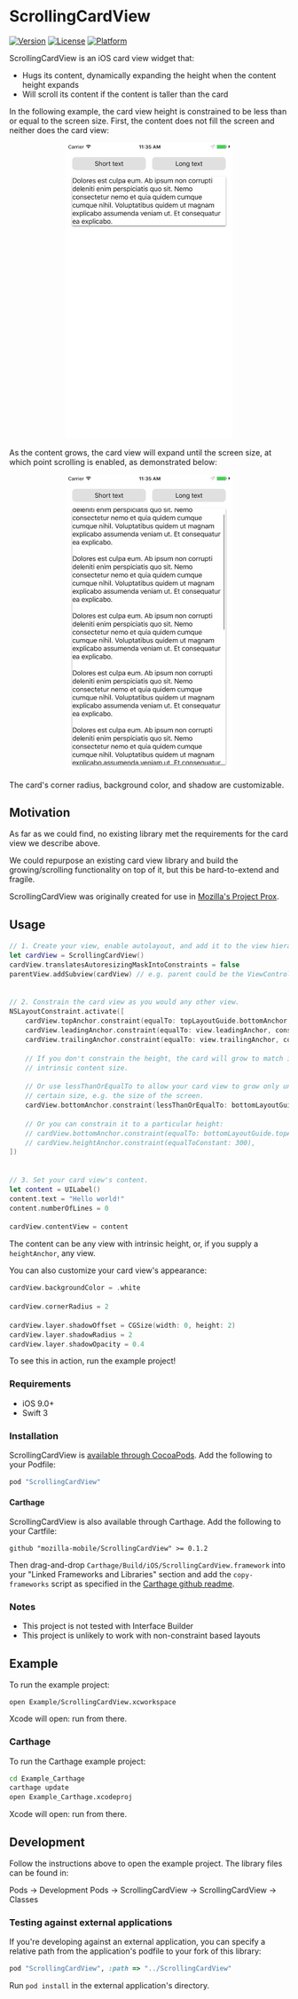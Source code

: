# ScrollingCardView

[![Version](https://img.shields.io/cocoapods/v/ScrollingCardView.svg?style=flat)](http://cocoapods.org/pods/ScrollingCardView)
[![License](https://img.shields.io/cocoapods/l/ScrollingCardView.svg?style=flat)](http://cocoapods.org/pods/ScrollingCardView)
[![Platform](https://img.shields.io/cocoapods/p/ScrollingCardView.svg?style=flat)](http://cocoapods.org/pods/ScrollingCardView)

ScrollingCardView is an iOS card view widget that:

* Hugs its content, dynamically expanding the height when the content height
expands
* Will scroll its content if the content is taller than the card

In the following example, the card view height is constrained to be less
than or equal to the screen size. First, the content does not fill the screen
and neither does the card view:

<div align="center">
<img src="docs/short-text.png" width="300px"/>
</div>

As the content grows, the card view will expand until the screen size,
at which point scrolling is enabled, as demonstrated below:

<div align="center">
<img src="docs/long-text.png" width="300px"/>
</div>

The card's corner radius, background color, and shadow are customizable.

## Motivation
As far as we could find, no existing library met the requirements for the card
view we describe above.

We could repurpose an existing card view library and build the
growing/scrolling functionality on top of it, but this be hard-to-extend and
fragile.

ScrollingCardView was originally created for use in [Mozilla's Project
Prox][prox].

## Usage
```swift
// 1. Create your view, enable autolayout, and add it to the view hierarchy.
let cardView = ScrollingCardView()
cardView.translatesAutoresizingMaskIntoConstraints = false
parentView.addSubview(cardView) // e.g. parent could be the ViewController's view


// 2. Constrain the card view as you would any other view.
NSLayoutConstraint.activate([
    cardView.topAnchor.constraint(equalTo: topLayoutGuide.bottomAnchor, constant: 16),
    cardView.leadingAnchor.constraint(equalTo: view.leadingAnchor, constant: 16),
    cardView.trailingAnchor.constraint(equalTo: view.trailingAnchor, constant: -16),

    // If you don't constrain the height, the card will grow to match its
    // intrinsic content size.

    // Or use lessThanOrEqualTo to allow your card view to grow only until a
    // certain size, e.g. the size of the screen.
    cardView.bottomAnchor.constraint(lessThanOrEqualTo: bottomLayoutGuide.topAnchor, constant: -16),

    // Or you can constrain it to a particular height:
    // cardView.bottomAnchor.constraint(equalTo: bottomLayoutGuide.topAnchor, constant: -16),
    // cardView.heightAnchor.constraint(equalToConstant: 300),
])


// 3. Set your card view's content.
let content = UILabel()
content.text = "Hello world!"
content.numberOfLines = 0

cardView.contentView = content
```

The content can be any view with intrinsic height, or, if you supply a
`heightAnchor`, any view.

You can also customize your card view's appearance:

```swift
cardView.backgroundColor = .white

cardView.cornerRadius = 2

cardView.layer.shadowOffset = CGSize(width: 0, height: 2)
cardView.layer.shadowRadius = 2
cardView.layer.shadowOpacity = 0.4
```

To see this in action, run the example project!

### Requirements
* iOS 9.0+
* Swift 3

### Installation
ScrollingCardView is [available through
CocoaPods](http://cocoapods.org/pods/ScrollingCardView). Add the following to
your Podfile:

```ruby
pod "ScrollingCardView"
```

#### Carthage
ScrollingCardView is also available through Carthage. Add the following to your
Cartfile:

```
github "mozilla-mobile/ScrollingCardView" >= 0.1.2
```

Then drag-and-drop `Carthage/Build/iOS/ScrollingCardView.framework` into your
"Linked Frameworks and Libraries" section and add the `copy-frameworks` script
as specified in the [Carthage github
readme](https://github.com/Carthage/Carthage/).

### Notes
* This project is not tested with Interface Builder
* This project is unlikely to work with non-constraint based layouts

## Example
To run the example project:

```
open Example/ScrollingCardView.xcworkspace
```

Xcode will open: run from there.

### Carthage
To run the Carthage example project:
```sh
cd Example_Carthage
carthage update
open Example_Carthage.xcodeproj
```

Xcode will open: run from there.

## Development
Follow the instructions above to open the example project. The library files
can be found in:

Pods -> Development Pods -> ScrollingCardView -> ScrollingCardView -> Classes

### Testing against external applications
If you're developing against an external application, you can specify a
relative path from the application's podfile to your fork of this library:

```ruby
pod "ScrollingCardView", :path => "../ScrollingCardView"
```

Run `pod install` in the external application's directory.

[prox]: https://github.com/mozilla-mobile/prox
